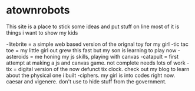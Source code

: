 # atownrobots

This site is a place to stick some ideas and put stuff on line
most of it is things i want to show my kids

-litebrite = a simple web based version of the orignal toy for my girl
-tic tac toe = my little girl out grew this fast but my son is learning to play now
-asteroids = me honing my js skills, playing with canvas
-catapult = first attempt at making a js and canvas game. not complete needs lots of work
-tix = digital version of the now defunct tix clock. check out my blog to learn about the physical one i built
-ciphers. my girl is into codes right now. caesar and vigenere. don't use to hide stuff from the government.